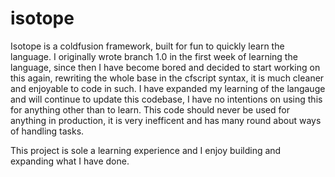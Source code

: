 isotope
=======

Isotope is a coldfusion framework, built for fun to quickly learn the language. I originally wrote branch 1.0 in the first week of learning the language, since then I have become bored and decided to start working on this again, rewriting the whole base in the cfscript syntax, it is much cleaner and enjoyable to code in such.  I have expanded my learning of the langauge and will continue to update this codebase, I have no intentions on using this for anything other than to learn.  This code should never be used for anything in production, it is very inefficent and has many round about ways of handling tasks.

This project is sole a learning experience and I enjoy building and expanding what I have done.
